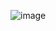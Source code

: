 ![image](https://github.com/atea/tc24-infraops-cheat-sheet/assets/80575834/1f3b9d08-badb-4294-b0f1-8da9d30e9c2e)
